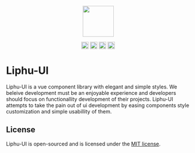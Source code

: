 <p align="center"><a href="https://github.com/LiphuCL/liphu-ui"><img width="85px" src="https://avatars3.githubusercontent.com/u/44595172?s=400&u=e713dde8a32c8b9f4da44c218962a1bc26ea746c&v=4" /></a></p>

<p align="center">
<a href="https://travis-ci.com/LiphuCL/liphu-ui"><img src="https://img.shields.io/travis/com/LiphuCL/liphu-ui/master.svg?&style=flat&colorB=16CD97" alt="build status" height="20"></a>
<a href="https://github.com/LiphuCL/liphu-ui/issues"><img src="https://img.shields.io/github/issues/LiphuCL/liphu-ui.svg?&style=flat&colorB=fabe46" alt="issues open" height="20"></a>
<a href="https://www.npmjs.com/package/@liphu/liphu-ui"><img src="https://img.shields.io/npm/v/@liphu/liphu-ui.svg?colorB=3b79db" alt="npm version" height="20"></a>
<a href="https://opensource.org/licenses/MIT"><img src="https://img.shields.io/badge/license-MIT-3f51b5.svg" alt="license" height="20"></a>
</p>

# Liphu-UI

Liphu-UI is a vue component library with elegant and simple styles. We beleive development must be an enjoyable experience and developers should focus on functionallity development of their projects. Liphu-UI attempts to take the pain out of ui development by easing components style customization and simple usabillity of them.

## License

Liphu-UI is open-sourced and is licensed under the [MIT license](https://opensource.org/licenses/MIT).
